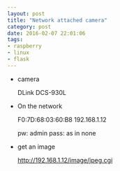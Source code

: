 ```yaml
---
layout: post
title: "Network attached camera"
category: post
date: 2016-02-07 22:01:06
tags:
- raspberry
- linux
- flask
---
```


- camera

  DLink DCS-930L

- On the network

  F0:7D:68:03:60:B8
  192.168.1.12

  pw: admin
  pass: <blank> as in none

- get an image

  http://192.168.1.12/image/jpeg.cgi
